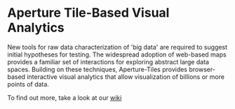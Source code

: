 Aperture Tile-Based Visual Analytics
==============

New tools for raw data characterization of 'big data' are required to suggest initial hypotheses 
for testing. The widespread adoption of web-based maps provides a familiar set of interactions for 
exploring abstract large data spaces. Building on these techniques, Aperture-Tiles provides 
browser-based interactive visual analytics that allow visualization of billions or more points of 
data.


To find out more, take a look at our [wiki](../../wiki/Aperture-Tile-Based-Visual-Analytics)
